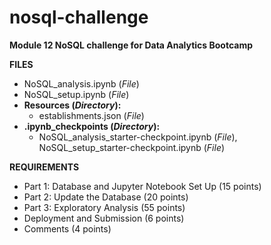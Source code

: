# nosql-challenge

<strong>Module 12 NoSQL challenge for Data Analytics Bootcamp</strong>

<strong>FILES</strong>
<ul><li>NoSQL_analysis.ipynb (<em>File</em>)
<li>NoSQL_setup.ipynb (<em>File</em>)
<li><strong>Resources (<em>Directory</em>):</strong>
<ul><li>establishments.json (<em>File</em>)</ul>
<li><strong>.ipynb_checkpoints (<em>Directory</em>):</strong>
<ul><li>NoSQL_analysis_starter-checkpoint.ipynb (<em>File</em>), NoSQL_setup_starter-checkpoint.ipynb (<em>File</em>)</ul>
</li></ul>
  
<strong>REQUIREMENTS</strong>
<ul><li>Part 1: Database and Jupyter Notebook Set Up (15 points)
<li>Part 2: Update the Database (20 points)
<li>Part 3: Exploratory Analysis (55 points)
<li>Deployment and Submission (6 points)
<li>Comments (4 points)
</li></ul>
